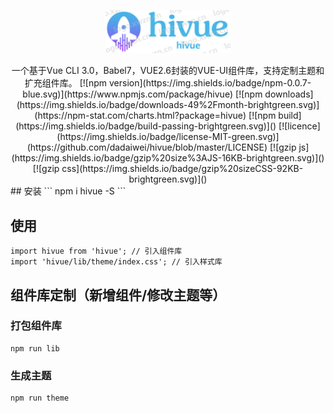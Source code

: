 <p align="center">
  <img width="200" src="./static/white-logo.png">
</p>
<div align="center">
一个基于Vue CLI 3.0，Babel7，VUE2.6封装的VUE-UI组件库，支持定制主题和扩充组件库。
[![npm version](https://img.shields.io/badge/npm-0.0.7-blue.svg)](https://www.npmjs.com/package/hivue)
[![npm downloads](https://img.shields.io/badge/downloads-49%2Fmonth-brightgreen.svg)](https://npm-stat.com/charts.html?package=hivue)
[![npm build](https://img.shields.io/badge/build-passing-brightgreen.svg)]()
[![licence](https://img.shields.io/badge/license-MIT-green.svg)](https://github.com/dadaiwei/hivue/blob/master/LICENSE)
[![gzip js](https://img.shields.io/badge/gzip%20size%3AJS-16KB-brightgreen.svg)]()
[![gzip css](https://img.shields.io/badge/gzip%20sizeCSS-92KB-brightgreen.svg)]()
</div>
## 安装
```
npm i hivue -S
```

## 使用
```
import hivue from 'hivue'; // 引入组件库
import 'hivue/lib/theme/index.css'; // 引入样式库 
```
## 组件库定制（新增组件/修改主题等）
### 打包组件库
```
npm run lib
```

### 生成主题
```
npm run theme
```

